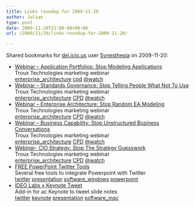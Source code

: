 ```yaml
---
title: Links roundup for 2009-11-20
author: Julian
type: post
date: 2009-11-20T22:00:00+00:00
url: /2009/11/20/links-roundup-for-2009-11-20/

---
```

Shared bookmarks for [del.icio.us][1] user [Synesthesia][2] on 2009-11-20:

  * [Webinar &#8211; Application Portfolios: Stop Modeling Applications][3]  
    Troux Technologies marketing webinar  
    [enterprise_architecture][4] [cpd][5] [@watch][6] 
  * [Webinar &#8211; Standards Governance: Stop Telling People What Not To Use][7]  
    Troux Technologies marketing webinar  
    [enterprise_architecture][4] [CPD][8] [@watch][6] 
  * [Webinar &#8211; Enterprise Architecture: Stop Random EA Modeling][9]  
    Troux Technologies marketing webinar  
    [enterprise_architecture][4] [CPD][8] [@watch][6] 
  * [Webinar &#8211; Business Capability: Stop Unstructured Business Conversations][10]  
    Troux Technologies marketing webinar  
    [enterprise_architecture][4] [CPD][8] [@watch][6] 
  * [Webinar- CIO Strategy: Stop The Strategy Guesswork][11]  
    Troux Technologies marketing webinar  
    [enterprise_architecture][4] [CPD][8] [@watch][6] 
  * [FREE PowerPoint Twitter Tools][12]  
    Several free tools to integrate Powerpoint with Twitter  
    [twitter][13] [presentation][14] [software_windows][15] [powerpoint][16] 
  * [IDEO Labs &raquo; Keynote Tweet][17]  
    Add-in for ac Keynote to tweet slide notes  
    [twitter][13] [keynote][18] [presentation][14] [software_mac][19]

 [1]: http://del.icio.us/
 [2]: http://del.icio.us/synesthesia
 [3]: http://www.troux.com/resources/events/webinars/20091217freedom_app
 [4]: http://delicious.com/synesthesia/enterprise_architecture
 [5]: http://delicious.com/synesthesia/cpd
 [6]: http://delicious.com/synesthesia/%40watch
 [7]: http://www.troux.com/resources/events/webinars/20091210freedom_gov
 [8]: http://delicious.com/synesthesia/CPD
 [9]: http://www.troux.com/resources/events/webinars/20091203freedom_ea
 [10]: http://www.troux.com/resources/events/webinars/20091119freedom_bus
 [11]: http://www.troux.com/resources/events/webinars/20091112freedom_cio
 [12]: http://www.sapweb20.com/blog/powerpoint-twitter-tools
 [13]: http://delicious.com/synesthesia/twitter
 [14]: http://delicious.com/synesthesia/presentation
 [15]: http://delicious.com/synesthesia/software_windows
 [16]: http://delicious.com/synesthesia/powerpoint
 [17]: http://labs.ideo.com/2009/06/23/keynote-tweet-participate-in-the-backchannel-of-your-own-presentation
 [18]: http://delicious.com/synesthesia/keynote
 [19]: http://delicious.com/synesthesia/software_mac